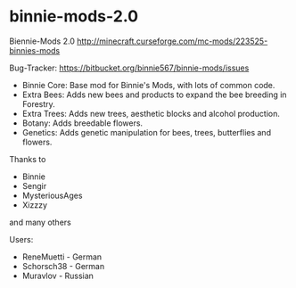 binnie-mods-2.0
===============

Biennie-Mods 2.0
http://minecraft.curseforge.com/mc-mods/223525-binnies-mods

Bug-Tracker:
https://bitbucket.org/binnie567/binnie-mods/issues

- Binnie Core: Base mod for Binnie's Mods, with lots of common code.
- Extra Bees: Adds new bees and products to expand the bee breeding in Forestry.
- Extra Trees: Adds new trees, aesthetic blocks and alcohol production.
- Botany: Adds breedable flowers.
- Genetics: Adds genetic manipulation for bees, trees, butterflies and flowers.

Thanks to
- Binnie
- Sengir
- MysteriousAges
- Xizzzy

and many others

Users:
- ReneMuetti - German
- Schorsch38 - German
- Muravlov - Russian
